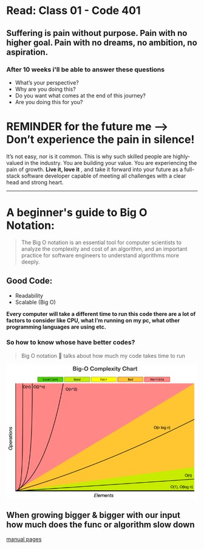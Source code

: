 # Read: Class 01 - Code 401
## Suffering is pain without purpose. Pain with no higher goal. Pain with no dreams, no ambition, no aspiration.

### After 10 weeks i'll be able to answer these questions 

- What’s your perspective?
- Why are you doing this?
- Do you want what comes at the end of this journey?
- Are you doing this for you?

# REMINDER for the future me --> Don’t experience the pain in silence! 

It’s not easy, nor is it common. This is why such skilled people are highly-valued in the industry. 
You are building your value. You are experiencing the pain of growth. **Live it, love it** , 
and take it forward into your future as a full-stack software developer capable of meeting all challenges with a clear head and strong heart.

----

# A beginner's guide to Big O Notation:

> The Big O notation is an essential tool for computer scientists to analyze the complexity and cost of an algorithm, 
and an important practice for software engineers to understand algorithms more deeply.

## Good Code: 
- Readability 
- Scalable (Big O)

**Every computer will take a different time to run this code there are a lot of factors to consider like CPU, what I’m running on my pc, what other programming languages are using etc.**

### So how to know whose have better codes?
> Big O notation  talks about how much my code takes time to run

![alt text](./assets/09.png "09")

## **When growing bigger & bigger with our input how much does the func or algorithm slow down**
[manual pages](file:///C:/Users/sarah/AppData/Local/Temp/MicrosoftEdgeDownloads/9a58f527-481b-4002-a738-dab316ba767e/BigO-cheat-sheet+(1).pdf)
